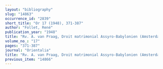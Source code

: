 ```yaml
---
layout: "bibliography"
slug: "14863"
occurrence_id: "2839"
short_title: "Or 17 (1948), 371-387"
author: "Follet, René"
publication_year: "1948"
title: "Rv. A. van Praag, Droit matrimonial Assyro-Babylonien (Amsterdam 1945)"
volume_no_: "17"
pages: "371-387"
journal: "Orientalia"
title: "Rv. A. van Praag, Droit matrimonial Assyro-Babylonien (Amsterdam 1945)"
previous_item: "14866"
---
```

